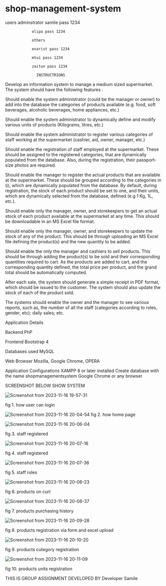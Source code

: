 # shop-management-system

users 
  adminstrator samile pass 1234
  
                olipa pass 1234

                others 

                evarist pass 1234

                mtui pass 1234

                zaitun pass 1234

                  INSTRUCTRIONS

Develop an information system to manage a medium sized supermarket. The system should have the following
features :

Should enable the system administrator (could be the manager or owner) to add into the database the
categories of products available (e.g. food, soft beverages, alcoholic beverages, home appliances, etc.)

Should enable the system administrator to dynamically define and modify various units of products
(Kilograms, litres, etc.)

Should enable the system administrator to register various categories of staff working at the
supermarket (cashier, aid, owner, manager, etc.)

Should enable the registration of staff employed at the supermarket. These should be assigned to the
registered categories, that are dynamically populated from the database. Also, during the registration,
their passport-size photos are required.

Should enable the manager to register the actual products that are available at the supermarket. These
should be grouped according to the categories in (i), which are dynamically populated from the
database. By default, during registration, the stock of each product should be set to one, and their units,
which are dynamically selected from the database, defined (e.g 1 Kg, 1L, etc.).

Should enable only the manager, owner, and storekeepers to get an actual stock of each product
available at the supermarket at any time. This should be downloadable in an MS Excel file format.

Should enable only the manager, owner, and storekeepers to update the stock of any of the product.
This should be through uploading an MS Excel file defining the product(s) and the new quantity to be
added.

Should enable the only the manager and cashiers to sell products. This should be through adding the
product(s) to be sold and their corresponding quantities required to cart. As the products are added to
cart, and the corresponding quantity defined, the total price per product, and the grand total should be
automatically computed.

After each sale, the system should generate a simple receipt in PDF format, which should be issued to
the customer. The system should also update the stock of each of the product sold.

The systems should enable the owner and the manager to see various reports, such as, the number of all
the staff (categories according to roles, gender, etc); daily sales; etc.

Application Details

Backend PhP 

Frontend Bootstrap 4

Databases used MySQL

Web Browser Mozilla, Google Chrome, OPERA

Application Configurations
XAMPP 8 or later installed
Create database with the name shopmanagementsystem
Google Chrome or any browser

SCREENSHOT BELOW SHOW SYSTEM

![Screenshot from 2023-11-16 19-57-31](https://github.com/yohana-samile/shop-management-system/assets/99715781/b00f6c26-6b37-4212-9943-3c42dafc86ef)

fig 1. how user can login

![Screenshot from 2023-11-16 20-04-54](https://github.com/yohana-samile/shop-management-system/assets/99715781/ee895778-00a6-4a78-8eb9-34d41fcb2cb6)
fig 2. how home page

![Screenshot from 2023-11-16 20-06-04](https://github.com/yohana-samile/shop-management-system/assets/99715781/fd7903b0-eb54-4a54-8f6b-81ac25afac06)

fig 3. staff registered

![Screenshot from 2023-11-16 20-07-16](https://github.com/yohana-samile/shop-management-system/assets/99715781/8eaf82fe-8c3d-473f-95ce-cc505e85f9a0)

fig 4. staff registered

![Screenshot from 2023-11-16 20-07-36](https://github.com/yohana-samile/shop-management-system/assets/99715781/ff8edacc-0c19-40f2-99a4-c86a2cab3252)

fig 5. staff roles

![Screenshot from 2023-11-16 20-08-23](https://github.com/yohana-samile/shop-management-system/assets/99715781/f9fd14c4-0d4b-403c-8a0e-3036d6d63605)

fig 6. products on curt

![Screenshot from 2023-11-16 20-08-37](https://github.com/yohana-samile/shop-management-system/assets/99715781/22f76939-e0cd-4d70-b546-f5c689184a58)

fig 7. products purchasing history

![Screenshot from 2023-11-16 20-09-28](https://github.com/yohana-samile/shop-management-system/assets/99715781/d85ab963-a41f-4fe5-a50d-e7494b6f5fee)

fig 8. products registration via form and excel upload

![Screenshot from 2023-11-16 20-10-20](https://github.com/yohana-samile/shop-management-system/assets/99715781/2d0689f8-cbf2-4874-a51b-649b200bedb4)

fig 9. products cutegory registration

![Screenshot from 2023-11-16 20-11-09](https://github.com/yohana-samile/shop-management-system/assets/99715781/d17639bb-e918-4eb5-a0fe-918cd39a061f)

fig 10. products units registration

THIS IS GROUP ASSIGNMENT DEVELOPED BY Developer Samile
